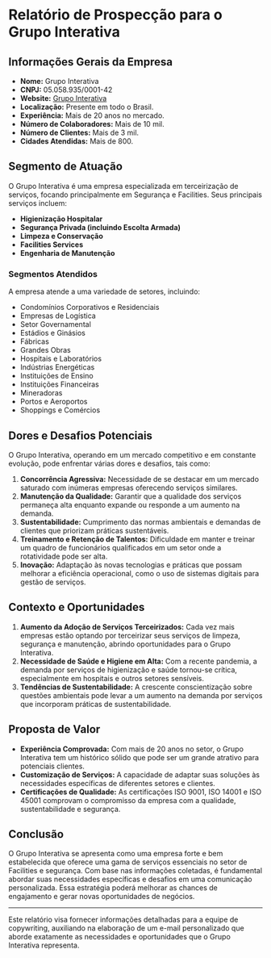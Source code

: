 # Relatório de Prospecção para o Grupo Interativa

## Informações Gerais da Empresa
- **Nome:** Grupo Interativa
- **CNPJ:** 05.058.935/0001-42
- **Website:** [Grupo Interativa](http://www.grupointerativa.net)
- **Localização:** Presente em todo o Brasil.
- **Experiência:** Mais de 20 anos no mercado.
- **Número de Colaboradores:** Mais de 10 mil.
- **Número de Clientes:** Mais de 3 mil.
- **Cidades Atendidas:** Mais de 800.

## Segmento de Atuação
O Grupo Interativa é uma empresa especializada em terceirização de serviços, focando principalmente em Segurança e Facilities. Seus principais serviços incluem:
- **Higienização Hospitalar**
- **Segurança Privada (incluindo Escolta Armada)**
- **Limpeza e Conservação**
- **Facilities Services**
- **Engenharia de Manutenção**

### Segmentos Atendidos
A empresa atende a uma variedade de setores, incluindo:
- Condomínios Corporativos e Residenciais
- Empresas de Logística
- Setor Governamental
- Estádios e Ginásios
- Fábricas
- Grandes Obras
- Hospitais e Laboratórios
- Indústrias Energéticas
- Instituições de Ensino
- Instituições Financeiras
- Mineradoras
- Portos e Aeroportos
- Shoppings e Comércios

## Dores e Desafios Potenciais
O Grupo Interativa, operando em um mercado competitivo e em constante evolução, pode enfrentar várias dores e desafios, tais como:
1. **Concorrência Agressiva:** Necessidade de se destacar em um mercado saturado com inúmeras empresas oferecendo serviços similares.
2. **Manutenção da Qualidade:** Garantir que a qualidade dos serviços permaneça alta enquanto expande ou responde a um aumento na demanda.
3. **Sustentabilidade:** Cumprimento das normas ambientais e demandas de clientes que priorizam práticas sustentáveis.
4. **Treinamento e Retenção de Talentos:** Dificuldade em manter e treinar um quadro de funcionários qualificados em um setor onde a rotatividade pode ser alta.
5. **Inovação:** Adaptação às novas tecnologias e práticas que possam melhorar a eficiência operacional, como o uso de sistemas digitais para gestão de serviços.

## Contexto e Oportunidades
1. **Aumento da Adoção de Serviços Terceirizados:** Cada vez mais empresas estão optando por terceirizar seus serviços de limpeza, segurança e manutenção, abrindo oportunidades para o Grupo Interativa.
2. **Necessidade de Saúde e Higiene em Alta:** Com a recente pandemia, a demanda por serviços de higienização e saúde tornou-se crítica, especialmente em hospitais e outros setores sensíveis.
3. **Tendências de Sustentabilidade:** A crescente conscientização sobre questões ambientais pode levar a um aumento na demanda por serviços que incorporam práticas de sustentabilidade.

## Proposta de Valor
- **Experiência Comprovada:** Com mais de 20 anos no setor, o Grupo Interativa tem um histórico sólido que pode ser um grande atrativo para potenciais clientes.
- **Customização de Serviços:** A capacidade de adaptar suas soluções às necessidades específicas de diferentes setores e clientes.
- **Certificações de Qualidade:** As certificações ISO 9001, ISO 14001 e ISO 45001 comprovam o compromisso da empresa com a qualidade, sustentabilidade e segurança.

## Conclusão
O Grupo Interativa se apresenta como uma empresa forte e bem estabelecida que oferece uma gama de serviços essenciais no setor de Facilities e segurança. Com base nas informações coletadas, é fundamental abordar suas necessidades específicas e desafios em uma comunicação personalizada. Essa estratégia poderá melhorar as chances de engajamento e gerar novas oportunidades de negócios.

---

Este relatório visa fornecer informações detalhadas para a equipe de copywriting, auxiliando na elaboração de um e-mail personalizado que aborde exatamente as necessidades e oportunidades que o Grupo Interativa representa.